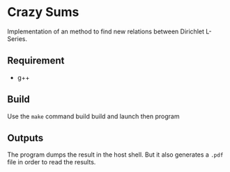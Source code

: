 # Crazy Sums

Implementation of an method to find new relations between Dirichlet L-Series.

## Requirement

* g++

## Build

Use the `make` command build build and launch then program


## Outputs

The program dumps the result in the host shell. But it also generates a `.pdf` file in order to read the results.
